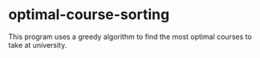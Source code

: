 # optimal-course-sorting
 This program uses a greedy algorithm to find the most optimal courses to take at university.
